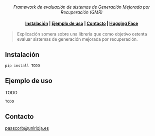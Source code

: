 <p align="center">
  <i>Framework de evaluación de sistemas de Generación Mejorada por Recuperación (GMR)</i>
</p>

<h4 align="center">
    <p>
        <a href="#instalación">Instalación</a> |
        <a href="#ejemplo-de-uso">Ejemplo de uso</a> |
        <a href="#contacto">Contacto</a> |
        <a href="https://huggingface.co/PrevenIA">Hugging Face</a>
    <p>
</h4>

> Explicación somera sobre una librería que como objetivo ostenta evaluar sistemas de generación mejorada por recuperación.

## Instalación

```bash
pip install TODO
```

## Ejemplo de uso

TODO

```python
TODO
```

## Contacto

paascorb@unirioja.es